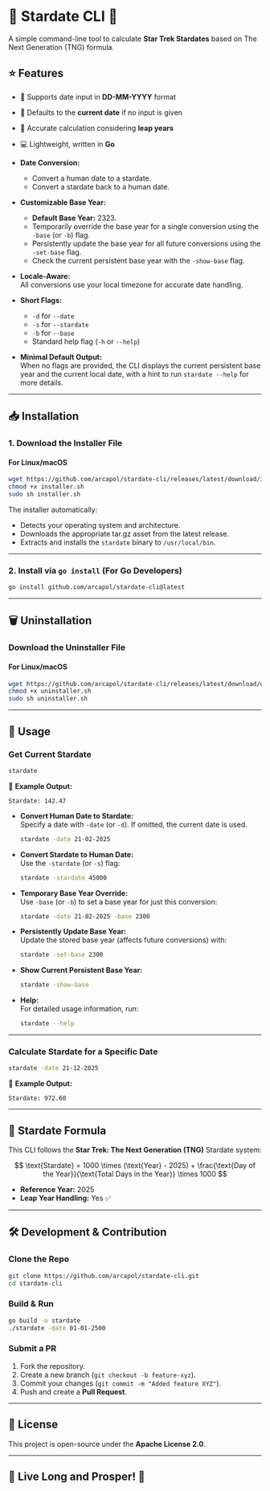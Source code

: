 # 🌌 Stardate CLI 🚀

A simple command-line tool to calculate **Star Trek Stardates** based on The Next Generation (TNG) formula.

## ⭐ Features
- 📅 Supports date input in **DD-MM-YYYY** format
- 📌 Defaults to the **current date** if no input is given
- 🔢 Accurate calculation considering **leap years**
- 💻 Lightweight, written in **Go**

- **Date Conversion:**  
  - Convert a human date to a stardate.
  - Convert a stardate back to a human date.

- **Customizable Base Year:**  
  - **Default Base Year:** 2323.
  - Temporarily override the base year for a single conversion using the `-base` (or `-b`) flag.
  - Persistently update the base year for all future conversions using the `-set-base` flag.
  - Check the current persistent base year with the `-show-base` flag.

- **Locale-Aware:**  
  All conversions use your local timezone for accurate date handling.

- **Short Flags:**  
  - `-d` for `--date`
  - `-s` for `--stardate`
  - `-b` for `--base`
  - Standard help flag (`-h` or `--help`)

- **Minimal Default Output:**  
  When no flags are provided, the CLI displays the current persistent base year and the current local date, with a hint to run `stardate --help` for more details.
---

## 📥 Installation

### **1. Download the Installer File**
#### **For Linux/macOS**
```sh
wget https://github.com/arcapol/stardate-cli/releases/latest/download/installer.sh
chmod +x installer.sh
sudo sh installer.sh
```
  The installer automatically:
   - Detects your operating system and architecture.
   - Downloads the appropriate tar.gz asset from the latest release.
   - Extracts and installs the `stardate` binary to `/usr/local/bin`.

---

### **2. Install via `go install` (For Go Developers)**
```sh
go install github.com/arcapol/stardate-cli@latest
```

---

## 🗑️ Uninstallation

### **Download the Uninstaller File**
#### **For Linux/macOS**
```sh
wget https://github.com/arcapol/stardate-cli/releases/latest/download/uninstaller.sh
chmod +x uninstaller.sh
sudo sh uninstaller.sh
```
---

## 📌 Usage

### **Get Current Stardate**
```sh
stardate
```
📌 **Example Output:**
```
Stardate: 142.47
```

- **Convert Human Date to Stardate:**  
  Specify a date with `-date` (or `-d`). If omitted, the current date is used.
  ```sh
  stardate -date 21-02-2025
  ```
  
- **Convert Stardate to Human Date:**  
  Use the `-stardate` (or `-s`) flag:
  ```sh
  stardate -stardate 45000
  ```

- **Temporary Base Year Override:**  
  Use `-base` (or `-b`) to set a base year for just this conversion:
  ```sh
  stardate -date 21-02-2025 -base 2300
  ```

- **Persistently Update Base Year:**  
  Update the stored base year (affects future conversions) with:
  ```sh
  stardate -set-base 2300
  ```

- **Show Current Persistent Base Year:**  
  ```sh
  stardate -show-base
  ```

- **Help:**  
  For detailed usage information, run:
  ```sh
  stardate --help
  ```

---

### **Calculate Stardate for a Specific Date**
```sh
stardate -date 21-12-2025
```
📌 **Example Output:**
```
Stardate: 972.60
```

---

## 📜 Stardate Formula
This CLI follows the **Star Trek: The Next Generation (TNG)** Stardate system:

$$
\text{Stardate} = 1000 \times (\text{Year} - 2025) + \frac{\text{Day of the Year}}{\text{Total Days in the Year}} \times 1000
$$

- **Reference Year:** 2025
- **Leap Year Handling:** Yes ✅

---

## 🛠 Development & Contribution

### **Clone the Repo**
```sh
git clone https://github.com/arcapol/stardate-cli.git
cd stardate-cli
```

### **Build & Run**
```sh
go build -o stardate
./stardate -date 01-01-2500
```

### **Submit a PR**
1. Fork the repository.
2. Create a new branch (`git checkout -b feature-xyz`).
3. Commit your changes (`git commit -m "Added feature XYZ"`).
4. Push and create a **Pull Request**.

---

## 📜 License
This project is open-source under the **Apache License 2.0**.

---

## 🚀 Live Long and Prosper! 🖖

